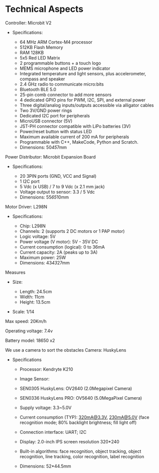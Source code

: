 Technical Aspects
====
Controller: Microbit V2
- Specifications: 

  - 64 MHz ARM Cortex-M4 processor
  - 512KB Flash Memory
  - RAM 128KB
  - 5x5 Red LED Matrix
  - 2 programmable buttons + a touch logo
  - MEMS microphone and LED power indicator
  - Integrated temperature and light sensors, plus accelerometer, compass and speaker
  - 2.4 GHz radio to communicate micro:bits
  - Bluetooth BLE 5.0
  - 25-pin comb connector to add more sensors
  - 4 dedicated GPIO pins for PWM, I2C, SPI, and external power
  - Three digital/analog inputs/outputs accessible via alligator cables
  - Two 3V/GND power rings
  - Dedicated I2C port for peripherals
  - MicroUSB connector (5V)
  - JST-PH connector compatible with LiPo batteries (3V)
  - Power/reset button with status LED
  - Maximum available current of 200 mA for peripherals
  - Programmable with C++, MakeCode, Python and Scratch.
  - Dimensions: 50*45*7mm

Power Distributor: Microbit Expansion Board
- Specifications:
  
  - 20 3PIN ports (GND, VCC and Signal)
  - 1 I2C port
  - 5 Vdc (x USB) / 7 to 9 Vdc (x 2.1 mm jack)
  - Voltage output to sensor: 3.3 / 5 Vdc
  - Dimensions: 55*65*10mm

Motor Driver: L298N
- Specifications:

  - Chip: L298N
  - Channels: 2 (supports 2 DC motors or 1 PAP motor)
  - Logic voltage: 5V
  - Power voltage (V motor): 5V - 35V DC
  - Current consumption (logical): 0 to 36mA
  - Current capacity: 2A (peaks up to 3A)
  - Maximum power: 25W
  - Dimensions: 43*43*27mm

Measures
- Size: 
  - Length: 24.5cm
  - Width: 11cm
  - Height: 13.5cm

- Scale: 1/14

Max speed: 20Km/h

Operating voltage: 7.4v

Battery model: 18650 x2

We use a camera to sort the obstacles
Camera: HuskyLens
- Specifications

  - Processor: Kendryte K210

  - Image Sensor:

   - SEN0305 HuskyLens: OV2640 (2.0Megapixel Camera)
   - SEN0336 HuskyLens PRO: OV5640 (5.0MegaPixel Camera)

  - Supply voltage: 3.3~5.0V

  - Current consumption (TYP): 320mA@3.3V, 230mA@5.0V (face recognition mode; 80% backlight brightness; fill light off)

  - Connection interface: UART; I2C

  - Display: 2.0-inch IPS screen resolution 320*240

  - Built-in algorithms: face recognition, object tracking, object recognition, line tracking, color recognition, label recognition

  - Dimensions: 52*44.5mm
